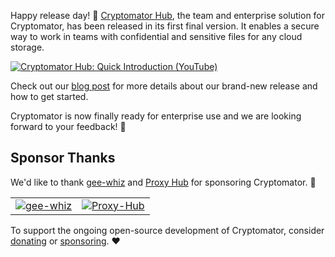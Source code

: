 Happy release day! :tada: [Cryptomator Hub](https://cryptomator.org/hub/), the team and enterprise solution for Cryptomator, has been released in its first final version. It enables a secure way to work in teams with confidential and sensitive files for any cloud storage.

<a href="https://www.youtube.com/watch?v=D14fzrsPCxY"><img class="rounded" src="https://static.cryptomator.org/newsletter/hub-quick-introduction-thumbnail.png" alt="Cryptomator Hub: Quick Introduction (YouTube)" /></a>

Check out our [blog post](https://cryptomator.org/blog/2022/11/03/hub-1.0/) for more details about our brand-new release and how to get started.

Cryptomator is now finally ready for enterprise use and we are looking forward to your feedback! :robot:

## Sponsor Thanks

We'd like to thank [gee-whiz](https://www.gee-whiz.de/) and [Proxy Hub](https://proxy-hub.com/) for sponsoring Cryptomator. :rocket:

<table class="my-6">
  <tr>
    <td class="pr-3"><a href="https://www.gee-whiz.de/"><img class="h-16 max-w-full" src="https://cryptomator.org/img/sponsors/geewhiz.svg" alt="gee-whiz"></a></td>
    <td class="pl-3"><a href="https://proxy-hub.com/"><img class="h-16 max-w-full" src="https://cryptomator.org/img/sponsors/proxyhub.svg" alt="Proxy-Hub"></a></td>
  </tr>
</table>

To support the ongoing open-source development of Cryptomator, consider [donating](https://cryptomator.org/donate/) or [sponsoring](https://cryptomator.org/sponsors/). :heart:
